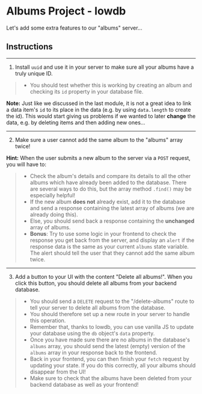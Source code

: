 # Albums Project - lowdb

Let's add some extra features to our "albums" server...

## Instructions

---

1. Install `uuid` and use it in your server to make sure all your albums have a truly unique ID.

>- You should test whether this is working by creating an album and checking its `id` property in your database file.

**Note:** Just like we discussed in the last module, it is not a great idea to link a data item's `id` to its place in the data (e.g. by using `data.length` to create the id). This would start giving us problems if we wanted to later **change** the data, e.g. by deleting items and then adding new ones...

---

2. Make sure a user cannot add the same album to the "albums" array twice!

**Hint:** When the user submits a new album to the server via a `POST` request, you will have to:

>- Check the album's details and compare its details to all the other albums which have already been added to the database. There are several ways to do this, but the array method `.find()` may be especially helpful!
>- If the new album **does not** already exist, add it to the database and send a response containing the latest array of albums (we are already doing this).
>- Else, you should send back a response containing the **unchanged** array of albums.
>- **Bonus**: Try to use some logic in your frontend to check the response you get back from the server, and display an `alert` if the response data is the same as your current `albums` state variable. The alert should tell the user that they cannot add the same album twice.

---

3. Add a button to your UI with the content "Delete all albums!". When you click this button, you should delete all albums from your backend database.

>- You should send a `DELETE` request to the "/delete-albums" route to tell your server to delete all albums from the database.
>- You should therefore set up a new route in your server to handle this operation.
>- Remember that, thanks to lowdb, you can use vanilla JS to update your database using the `db` object's `data` property.
>- Once you have made sure there are no albums in the database's `albums` array, you should send the latest (empty) version of the `albums` array in your response back to the frontend.
>- Back in your frontend, you can then finish your `fetch` request by updating your state. If you do this correctly, all your albums should disappear from the UI!
>- Make sure to check that the albums have been deleted from your backend database as well as your frontend!
